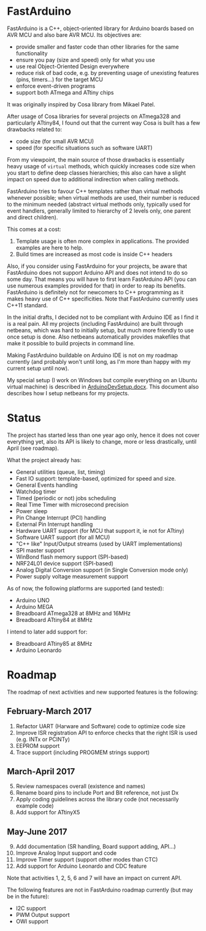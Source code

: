 FastArduino
===========

FastArduino is a C++, object-oriented library for Arduino boards based on AVR MCU and also bare AVR MCU. Its objectives are:

- provide smaller and faster code than other libraries for the same functionality
- ensure you pay (size and speed) only for what you use
- use real Object-Oriented Design everywhere
- reduce risk of bad code, e.g. by preventing usage of unexisting features (pins, timers...) for the target MCU
- enforce event-driven programs
- support both ATmega and ATtiny chips

It was originally inspired by Cosa library from Mikael Patel.

After usage of Cosa libraries for several projects on ATmega328 and particularly ATtiny84, I found out that the current way Cosa is built has a few drawbacks related to:

- code size (for small AVR MCU)
- speed (for specific situations such as software UART)

From my viewpoint, the main source of those drawbacks is essentially heavy usage of `virtual` methods, which quickly increases code size when you start to define deep classes hierarchies; this also can have a slight impact on speed due to additional indirection when calling methods.

FastArduino tries to favour C++ templates rather than virtual methods whenever possible; when virtual methods are used, their number is reduced to the minimum needed (abstract virtual methods only, typically used for event handlers, generally limited to hierarchy of 2 levels only, one parent and direct children).

This comes at a cost: 

1. Template usage is often more complex in applications. The provided examples are here to help.
2. Build times are increased as most code is inside C++ headers

Also, if you consider using FastArduino for your projects, be aware that FastArduino does not support Arduino API and does not intend to do so some day. That means you will have to first learn FastArduino API (you can use numerous examples provided for that) in order to reap its benefits. FastArduino is definitely not for newcomers to C++ programming as it makes heavy use of C++ specificities. Note that FastArduino currently uses C++11 standard.

In the initial drafts, I decided not to be compliant with Arduino IDE as I find it is a real pain. All my projects (including FastArduino) are built through netbeans, which was hard to initially setup, but much more friendly to use once setup is done. Also netbeans automatically provides makefiles that make it possible to build projects in command line.

Making FastArduino buildable on Arduino IDE is not on my roadmap currently (and probably won't until long, as I'm more than happy with my current setup until now).

My special setup (I work on Windows but compile everything on an Ubuntu virtual machine) is described in [ArduinoDevSetup.docx](ArduinoDevSetup.docx). This document also describes how I setup netbeans for my projects.

Status
======

The project has started less than one year ago only, hence it does not cover everything yet, also its API is likely to change, more or less drastically, until April (see roadmap).

What the project already has:

- General utilities (queue, list, timing)
- Fast IO support: template-based, optimized for speed and size.
- General Events handling
- Watchdog timer
- Timed (periodic or not) jobs scheduling
- Real Time Timer with microsecond precision
- Power sleep
- Pin Change Interrupt (PCI) handling
- External Pin Interrupt handling
- Hardware UART support (for MCU that support it, ie not for ATtiny)
- Software UART support (for all MCU)
- "C++ like" Input/Output streams (used by UART implementations)
- SPI master support
- WinBond flash memory support (SPI-based)
- NRF24L01 device support (SPI-based)
- Analog Digital Conversion support (in Single Conversion mode only)
- Power supply voltage measurement support

As of now, the following platforms are supported (and tested):

- Arduino UNO
- Arduino MEGA
- Breadboard ATmega328 at 8MHz and 16MHz
- Breadboard ATtiny84 at 8MHz

I intend to later add support for:

- Breadboard ATtiny85 at 8MHz
- Arduino Leonardo

Roadmap
=======

The roadmap of next activities and new supported features is the following:

February-March 2017
-------------------
1. Refactor UART (Harware and Software) code to optimize code size
2. Improve ISR registration API to enforce checks that the right ISR is used (e.g. INTx or PCINTy)
3. EEPROM support
4. Trace support (including PROGMEM strings support)

March-April 2017
----------------
5. Review namespaces overall (existence and names)
6. Rename board pins to include Port and Bit reference, not just Dx
7. Apply coding guidelines across the library code (not necessarily example code)
8. Add support for ATtinyX5

May-June 2017
-------------
9. Add documentation (SR handling, Board support adding, API...)
10. Improve Analog Input support and code
11. Improve Timer support (support other modes than CTC)
12. Add support for Arduino Leonardo and CDC feature

Note that activities 1, 2, 5, 6 and 7 will have an impact on current API.

The following features are not in FastArduino roadmap currently (but may be in the future):

- I2C support
- PWM Output support
- OWI support
